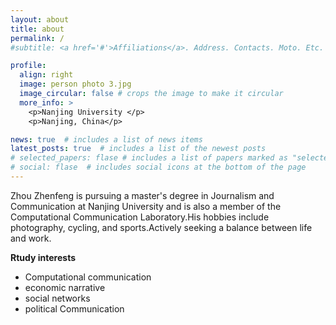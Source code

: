 ```yaml
---
layout: about
title: about
permalink: /
#subtitle: <a href='#'>Affiliations</a>. Address. Contacts. Moto. Etc.

profile:
  align: right
  image: person photo 3.jpg
  image_circular: false # crops the image to make it circular
  more_info: >
    <p>Nanjing University </p>
    <p>Nanjing, China</p>

news: true  # includes a list of news items
latest_posts: true  # includes a list of the newest posts
# selected_papers: flase # includes a list of papers marked as "selected={true}"
# social: flase  # includes social icons at the bottom of the page
---
```


Zhou Zhenfeng is pursuing a master's degree in Journalism and Communication at Nanjing University and is also a member of the Computational Communication Laboratory.His hobbies include photography, cycling, and sports.Actively seeking a balance between life and work.


  **Rtudy interests**                                 
  - Computational communication
  - economic narrative
  - social networks
  - political Communication
